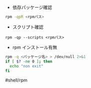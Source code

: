 
- 依存パッケージ確認
```sh
rpm -qpR <rpmパス>
```

- スクリプト確認
```shell
rpm -qp --scripts <rpmパス>
```

- rpm インストール有無
```sh
rpm -q <パッケージ名> > /dev/null 2>&1
if [ $? -ne 0 ]; then
  echo "non exit"
fi
```

#shell/rpm
